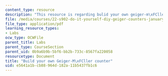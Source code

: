 ```yaml
---
content_type: resource
description: "This resource is regarding bulid your own geiger-m\xFCller counter "
file: /media/courses/22-s902-do-it-yourself-diy-geiger-counters-january-iap-2015/e5641a1bcb88964d182a11b5437fb1c6_MIT22_S902IAP15_gc_instruct.pdf
file_type: application/pdf
learning_resource_types:
- Labs
ocw_type: OCWFile
parent_title: Labs
parent_type: CourseSection
parent_uid: 0b9a6b9b-5bf6-bb2b-733c-8567fa220058
resourcetype: Document
title: "Build your own Geiger-M\xFCller counter"
uid: e5641a1b-cb88-964d-182a-11b5437fb1c6
---
```

